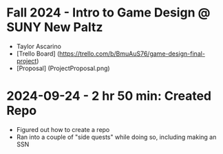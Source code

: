 # Fall 2024 - Intro to Game Design @ SUNY New Paltz
* Taylor Ascarino
* [Trello Board] (https://trello.com/b/BmuAuS76/game-design-final-project)
* [Proposal] (ProjectProposal.png)

# 2024-09-24 - 2 hr 50 min: Created Repo
* Figured out how to create a repo
* Ran into a couple of "side quests" while doing so, including making an SSN
